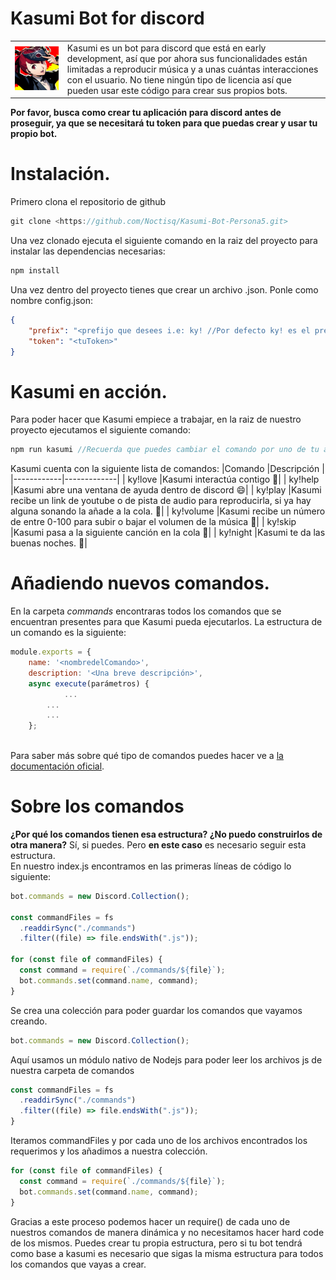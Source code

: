 # Kasumi Bot for discord



|     |    |
|------------|-------------|
| ![GitHub Logo](https://github.com/Noctisq/Kasumi-Bot-Persona5/blob/master/assets/images/kasumi.png)  |Kasumi es un bot para discord que está en early development, así que por ahora sus funcionalidades están limitadas a reproducir música y a unas cuántas interacciones con el usuario. No tiene ningún tipo de licencia así que pueden usar este código para crear sus propios bots.|

**Por favor, busca como crear tu aplicación para discord antes de proseguir, ya que se necesitará tu token para que puedas crear y usar tu propio bot.**
# Instalación.
Primero clona el repositorio de github
```javascript
git clone <https://github.com/Noctisq/Kasumi-Bot-Persona5.git>
```
Una vez clonado ejecuta el siguiente comando en la raiz del proyecto para instalar las dependencias necesarias:
```javascript
npm install
```
Una vez dentro del proyecto tienes que crear un archivo .json. Ponle como nombre config.json:
```json
{
	"prefix": "<prefijo que desees i.e: ky! //Por defecto ky! es el prefijo elegido.>", 
	"token": "<tuToken>"
}
```

# Kasumi en acción.
Para poder hacer que Kasumi empiece a trabajar, en la raiz de nuestro proyecto ejecutamos el siguiente comando:
```javascript
npm run kasumi //Recuerda que puedes cambiar el comando por uno de tu agrado dentro del package.json
```
Kasumi cuenta con la siguiente lista de comandos:
|Comando |Descripción    |
|------------|-------------|
| ky!love |Kasumi interactúa contigo :heartbeat:|
| ky!help |Kasumi abre una ventana de ayuda dentro de discord :smile:| 
| ky!play <url> |Kasumi recibe un link de youtube o de pista de audio para reproducirla, si ya hay alguna sonando la añade a la cola. :white_heart:|
| ky!volume <numVol> |Kasumi recibe un número de entre 0-100 para subir o bajar el volumen de la música :musical_score:|
| ky!skip |Kasumi pasa a la siguiente canción en la cola :ghost:|
| ky!night |Kasumi te da las buenas noches. :milky_way:|

# Añadiendo nuevos comandos.
En la carpeta *commands* encontraras todos los comandos que se encuentran presentes para que Kasumi pueda ejecutarlos.
La estructura de un comando es la siguiente: 
```javascript
module.exports = {
	name: '<nombredelComando>',
	description: '<Una breve descripción>',
	async execute(parámetros) { 
        	...
		...
		...
	};



```
Para saber más sobre qué tipo de comandos puedes hacer ve a [la documentación oficial](https://discordjs.guide/).

# Sobre los comandos
**¿Por qué los comandos tienen esa estructura? ¿No puedo construirlos de otra manera?**
Sí, si puedes. Pero **en este caso** es necesario seguir esta estructura.\
En nuestro index.js encontramos en las primeras líneas de código lo siguiente:
```javascript
bot.commands = new Discord.Collection();

const commandFiles = fs
  .readdirSync("./commands")
  .filter((file) => file.endsWith(".js"));

for (const file of commandFiles) {
  const command = require(`./commands/${file}`);
  bot.commands.set(command.name, command);
}
```
Se crea una colección para poder guardar los comandos que vayamos creando.
```javascript
bot.commands = new Discord.Collection();
```
Aquí usamos un módulo nativo de Nodejs para poder leer los archivos js de nuestra carpeta de comandos
```javascript
const commandFiles = fs
  .readdirSync("./commands")
  .filter((file) => file.endsWith(".js"));
}
```

Iteramos commandFiles y por cada uno de los archivos encontrados los requerimos y los añadimos a nuestra colección.
```javascript
for (const file of commandFiles) {
  const command = require(`./commands/${file}`);
  bot.commands.set(command.name, command);
}
```
Gracias a este proceso podemos hacer un require() de cada uno de nuestros comandos de manera dinámica y no necesitamos hacer hard code de los mismos. Puedes crear tu propia estructura, pero si tu bot tendrá como base a kasumi es necesario que sigas la misma estructura para todos los comandos que vayas a crear.

